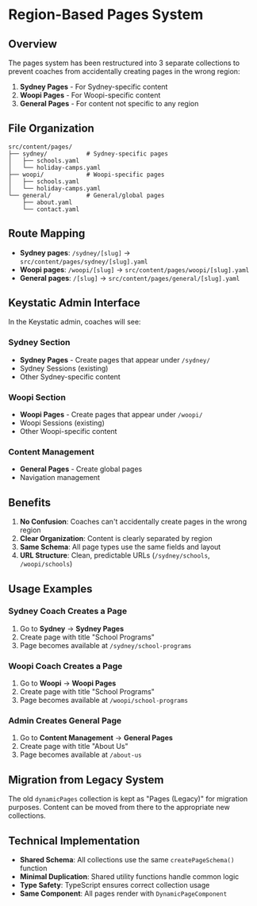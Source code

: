 # Region-Based Pages System

## Overview

The pages system has been restructured into 3 separate collections to prevent coaches from accidentally creating pages in the wrong region:

1. **Sydney Pages** - For Sydney-specific content
2. **Woopi Pages** - For Woopi-specific content
3. **General Pages** - For content not specific to any region

## File Organization

```
src/content/pages/
├── sydney/           # Sydney-specific pages
│   ├── schools.yaml
│   └── holiday-camps.yaml
├── woopi/            # Woopi-specific pages
│   ├── schools.yaml
│   └── holiday-camps.yaml
└── general/          # General/global pages
    ├── about.yaml
    └── contact.yaml
```

## Route Mapping

- **Sydney pages**: `/sydney/[slug]` → `src/content/pages/sydney/[slug].yaml`
- **Woopi pages**: `/woopi/[slug]` → `src/content/pages/woopi/[slug].yaml`
- **General pages**: `/[slug]` → `src/content/pages/general/[slug].yaml`

## Keystatic Admin Interface

In the Keystatic admin, coaches will see:

### Sydney Section

- **Sydney Pages** - Create pages that appear under `/sydney/`
- Sydney Sessions (existing)
- Other Sydney-specific content

### Woopi Section

- **Woopi Pages** - Create pages that appear under `/woopi/`
- Woopi Sessions (existing)
- Other Woopi-specific content

### Content Management

- **General Pages** - Create global pages
- Navigation management

## Benefits

1. **No Confusion**: Coaches can't accidentally create pages in the wrong region
2. **Clear Organization**: Content is clearly separated by region
3. **Same Schema**: All page types use the same fields and layout
4. **URL Structure**: Clean, predictable URLs (`/sydney/schools`, `/woopi/schools`)

## Usage Examples

### Sydney Coach Creates a Page

1. Go to **Sydney** → **Sydney Pages**
2. Create page with title "School Programs"
3. Page becomes available at `/sydney/school-programs`

### Woopi Coach Creates a Page

1. Go to **Woopi** → **Woopi Pages**
2. Create page with title "School Programs"
3. Page becomes available at `/woopi/school-programs`

### Admin Creates General Page

1. Go to **Content Management** → **General Pages**
2. Create page with title "About Us"
3. Page becomes available at `/about-us`

## Migration from Legacy System

The old `dynamicPages` collection is kept as "Pages (Legacy)" for migration purposes. Content can be moved from there to the appropriate new collections.

## Technical Implementation

- **Shared Schema**: All collections use the same `createPageSchema()` function
- **Minimal Duplication**: Shared utility functions handle common logic
- **Type Safety**: TypeScript ensures correct collection usage
- **Same Component**: All pages render with `DynamicPageComponent`
